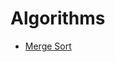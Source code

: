 ﻿# Algorithms

* [Merge Sort](http://github.com/oncicaradupopovici/Algorithms/tree/master/src/MergeSort)